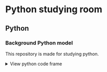 # Python studying room

## Python

### Background Python model

This repository is made for studying python.

<details>
<summary>
View python code frame</summary>
Backround Python model has no Frame.

```python
# No type of frame

# or
import turtle as t
# or
from turtle import *
# or
import os
```
### Python game

studied by books

[pygame](python_game/pygame) has defult Frame.

```python
import pygame
```
### Python coding

studied by books

[python_coding](python_coding) has defult Frame.

```python
import pygame, sys
```
### algorithm

studied by books

[algorithm](algorithm) has no Frame.

### Fibonacci_sequence

[Fibonacci_sequence](Fibonacci_sequence) is a file that calculate a Fibonacci sequence.

</details>
